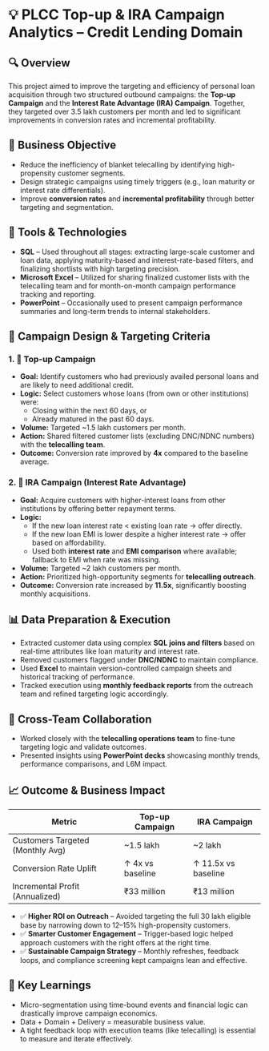 
# 💡 PLCC Top-up & IRA Campaign Analytics – Credit Lending Domain

## 🔍 Overview
This project aimed to improve the targeting and efficiency of personal loan acquisition through two structured outbound campaigns: the **Top-up Campaign** and the **Interest Rate Advantage (IRA) Campaign**. Together, they targeted over 3.5 lakh customers per month and led to significant improvements in conversion rates and incremental profitability.

## 🧩 Business Objective

- Reduce the inefficiency of blanket telecalling by identifying high-propensity customer segments.
- Design strategic campaigns using timely triggers (e.g., loan maturity or interest rate differentials).
- Improve **conversion rates** and **incremental profitability** through better targeting and segmentation.

## 🧰 Tools & Technologies

- **SQL** – Used throughout all stages: extracting large-scale customer and loan data, applying maturity-based and interest-rate-based filters, and finalizing shortlists with high targeting precision.
- **Microsoft Excel** – Utilized for sharing finalized customer lists with the telecalling team and for month-on-month campaign performance tracking and reporting.
- **PowerPoint** – Occasionally used to present campaign performance summaries and long-term trends to internal stakeholders.

## 🧾 Campaign Design & Targeting Criteria

### 1. 📌 Top-up Campaign
- **Goal:** Identify customers who had previously availed personal loans and are likely to need additional credit.
- **Logic:** Select customers whose loans (from own or other institutions) were:
  - Closing within the next 60 days, or
  - Already matured in the past 60 days.
- **Volume:** Targeted ~1.5 lakh customers per month.
- **Action:** Shared filtered customer lists (excluding DNC/NDNC numbers) with the **telecalling team**.
- **Outcome:** Conversion rate improved by **4x** compared to the baseline average.

### 2. 📌 IRA Campaign (Interest Rate Advantage)
- **Goal:** Acquire customers with higher-interest loans from other institutions by offering better repayment terms.
- **Logic:**
  - If the new loan interest rate < existing loan rate → offer directly.
  - If the new loan EMI is lower despite a higher interest rate → offer based on affordability.
  - Used both **interest rate** and **EMI comparison** where available; fallback to EMI when rate was missing.
- **Volume:** Targeted ~2 lakh customers per month.
- **Action:** Prioritized high-opportunity segments for **telecalling outreach**.
- **Outcome:** Conversion rate increased by **11.5x**, significantly boosting monthly acquisitions.

## 📊 Data Preparation & Execution

- Extracted customer data using complex **SQL joins and filters** based on real-time attributes like loan maturity and interest rate.
- Removed customers flagged under **DNC/NDNC** to maintain compliance.
- Used **Excel** to maintain version-controlled campaign sheets and historical tracking of performance.
- Tracked execution using **monthly feedback reports** from the outreach team and refined targeting logic accordingly.

## 🤝 Cross-Team Collaboration

- Worked closely with the **telecalling operations team** to fine-tune targeting logic and validate outcomes.
- Presented insights using **PowerPoint decks** showcasing monthly trends, performance comparisons, and L6M impact.

## 📈 Outcome & Business Impact

| Metric                            | Top-up Campaign         | IRA Campaign             |
|----------------------------------|--------------------------|---------------------------|
| Customers Targeted (Monthly Avg) | ~1.5 lakh                | ~2 lakh                   |
| Conversion Rate Uplift           | ↑ 4x vs baseline         | ↑ 11.5x vs baseline       |
| Incremental Profit (Annualized)  | ₹33 million              | ₹13 million               |

- ✅ **Higher ROI on Outreach** – Avoided targeting the full 30 lakh eligible base by narrowing down to 12–15% high-propensity customers.
- ✅ **Smarter Customer Engagement** – Trigger-based logic helped approach customers with the right offers at the right time.
- ✅ **Sustainable Campaign Strategy** – Monthly refreshes, feedback loops, and compliance screening kept campaigns lean and effective.

## 📌 Key Learnings

- Micro-segmentation using time-bound events and financial logic can drastically improve campaign economics.
- Data + Domain + Delivery = measurable business value.
- A tight feedback loop with execution teams (like telecalling) is essential to measure and iterate effectively.

